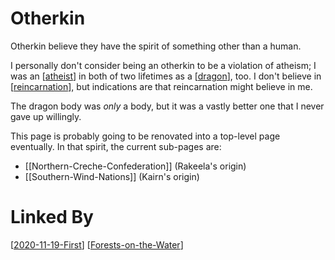 # Otherkin

Otherkin believe they have the spirit of something other than a human.

I personally don't consider being an otherkin to be a violation of atheism; I was an [[atheist]] in both of two lifetimes as a [[dragon]], too.  I don't believe in [[reincarnation]], but indications are that reincarnation might believe in me.

The dragon body was *only* a body, but it was a vastly better one that I never gave up willingly.

This page is probably going to be renovated into a top-level page eventually.  In that spirit, the current sub-pages are:
* [[Northern-Creche-Confederation]] (Rakeela's origin)
* [[Southern-Wind-Nations]]  (Kairn's origin)


# Linked By
[[2020-11-19-First]]
[[Forests-on-the-Water]]

[//begin]: # "Autogenerated link references for markdown compatibility"
[atheist]: atheist.md "Atheist"
[dragon]: dragon.md "Dragon"
[reincarnation]: reincarnation.md "Reincarnation"
[2020-11-19-First]: 2020-11-19-First.md "2020-11-19-First"
[Forests-on-the-Water]: Forests-on-the-Water.md "Forests-on-the-Water"
[//end]: # "Autogenerated link references"